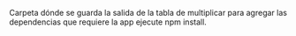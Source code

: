 Carpeta dónde se guarda la salida de la tabla de multiplicar
para agregar las dependencias que requiere la app ejecute npm install.